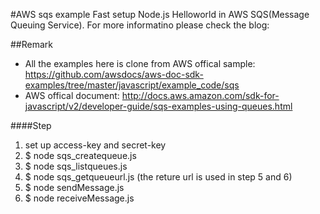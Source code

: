 #AWS sqs example
Fast setup Node.js Helloworld in AWS SQS(Message Queuing Service). For more informatino please check the blog: 

##Remark
 - All the examples here is clone from AWS offical sample: https://github.com/awsdocs/aws-doc-sdk-examples/tree/master/javascript/example_code/sqs
 - AWS offical document: http://docs.aws.amazon.com/sdk-for-javascript/v2/developer-guide/sqs-examples-using-queues.html

####Step 
1. set up access-key and secret-key
2. $ node sqs_createqueue.js
3. $ node sqs_listqueues.js
4. $ node sqs_getqueueurl.js (the reture url is used in step 5 and 6)
5. $ node sendMessage.js
6. $ node receiveMessage.js


